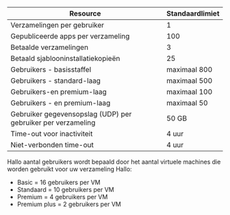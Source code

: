 
| Resource | Standaardlimiet |
| --- | --- |
| Verzamelingen per gebruiker |1 |
| Gepubliceerde apps per verzameling |100 |
| Betaalde verzamelingen |3 |
| Betaald sjablooninstallatiekopieën |25 |
| Gebruikers - basisstaffel |maximaal 800 |
| Gebruikers - standard-laag |maximaal 500 |
| Gebruikers-en premium-laag |maximaal 100 |
| Gebruikers - en premium-laag |maximaal 50 |
| Gebruiker gegevensopslag (UDP) per gebruiker per verzameling |50 GB |
| Time-out voor inactiviteit |4 uur |
| Niet-verbonden time-out |4 uur |

Hallo aantal gebruikers wordt bepaald door het aantal virtuele machines die worden gebruikt voor uw verzameling Hallo:

* Basic = 16 gebruikers per VM
* Standaard = 10 gebruikers per VM
* Premium = 4 gebruikers per VM
* Premium plus = 2 gebruikers per VM

